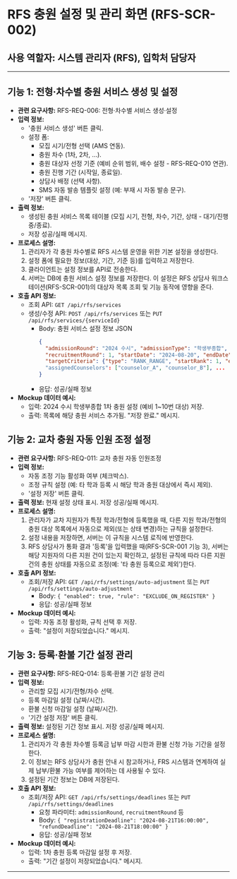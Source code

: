 # RFS 충원 설정 및 관리 화면 (RFS-SCR-002)

## 사용 역할자: 시스템 관리자 (RFS), 입학처 담당자

---

## 기능 1: 전형·차수별 충원 서비스 생성 및 설정

-   **관련 요구사항:** RFS-REQ-006: 전형·차수별 서비스 생성·설정
-   **입력 정보:**
    -   '충원 서비스 생성' 버튼 클릭.
    -   설정 폼:
        -   모집 시기/전형 선택 (AMS 연동).
        -   충원 차수 (1차, 2차, ...).
        -   충원 대상자 선정 기준 (예비 순위 범위, 배수 설정 - RFS-REQ-010 연관).
        -   충원 진행 기간 (시작일, 종료일).
        -   상담사 배정 (선택 사항).
        -   SMS 자동 발송 템플릿 설정 (예: 부재 시 자동 발송 문구).
    -   '저장' 버튼 클릭.
-   **출력 정보:**
    -   생성된 충원 서비스 목록 테이블 (모집 시기, 전형, 차수, 기간, 상태 - 대기/진행중/종료).
    -   저장 성공/실패 메시지.
-   **프로세스 설명:**
    1.  관리자가 각 충원 차수별로 RFS 시스템 운영을 위한 기본 설정을 생성한다.
    2.  설정 폼에 필요한 정보(대상, 기간, 기준 등)를 입력하고 저장한다.
    3.  클라이언트는 설정 정보를 API로 전송한다.
    4.  서버는 DB에 충원 서비스 설정 정보를 저장한다. 이 설정은 RFS 상담사 워크스테이션(RFS-SCR-001)의 대상자 목록 조회 및 기능 동작에 영향을 준다.
-   **호출 API 정보:**
    -   조회 API: `GET /api/rfs/services`
    -   생성/수정 API: `POST /api/rfs/services` 또는 `PUT /api/rfs/services/{serviceId}`
        -   Body: 충원 서비스 설정 정보 JSON
            ```json
            {
              "admissionRound": "2024 수시", "admissionType": "학생부종합",
              "recruitmentRound": 1, "startDate": "2024-08-20", "endDate": "2024-08-21",
              "targetCriteria": {"type": "RANK_RANGE", "startRank": 1, "endRank": 10}, // 또는 "MULTIPLIER", value: 3
              "assignedCounselors": ["counselor_A", "counselor_B"], ...
            }
            ```
        -   응답: 성공/실패 정보
-   **Mockup 데이터 예시:**
    -   입력: 2024 수시 학생부종합 1차 충원 설정 (예비 1~10번 대상) 저장.
    -   출력: 목록에 해당 충원 서비스 추가됨. "저장 완료." 메시지.

## 기능 2: 교차 충원 자동 인원 조정 설정

-   **관련 요구사항:** RFS-REQ-011: 교차 충원 자동 인원조정
-   **입력 정보:**
    -   자동 조정 기능 활성화 여부 (체크박스).
    -   조정 규칙 설정 (예: 타 학과 등록 시 해당 학과 충원 대상에서 즉시 제외).
    -   '설정 저장' 버튼 클릭.
-   **출력 정보:** 현재 설정 상태 표시. 저장 성공/실패 메시지.
-   **프로세스 설명:**
    1.  관리자가 교차 지원자가 특정 학과/전형에 등록했을 때, 다른 지원 학과/전형의 충원 대상 목록에서 자동으로 제외(또는 상태 변경)하는 규칙을 설정한다.
    2.  설정 내용을 저장하면, 서버는 이 규칙을 시스템 로직에 반영한다.
    3.  RFS 상담사가 통화 결과 '등록'을 입력했을 때(RFS-SCR-001 기능 3), 서버는 해당 지원자의 다른 지원 건이 있는지 확인하고, 설정된 규칙에 따라 다른 지원 건의 충원 상태를 자동으로 조정(예: '타 충원 등록으로 제외')한다.
-   **호출 API 정보:**
    -   조회/저장 API: `GET /api/rfs/settings/auto-adjustment` 또는 `PUT /api/rfs/settings/auto-adjustment`
        -   Body: `{ "enabled": true, "rule": "EXCLUDE_ON_REGISTER" }`
        -   응답: 성공/실패 정보
-   **Mockup 데이터 예시:**
    -   입력: 자동 조정 활성화, 규칙 선택 후 저장.
    -   출력: "설정이 저장되었습니다." 메시지.

## 기능 3: 등록·환불 기간 설정 관리

-   **관련 요구사항:** RFS-REQ-014: 등록·환불 기간 설정 관리
-   **입력 정보:**
    -   관리할 모집 시기/전형/차수 선택.
    -   등록 마감일 설정 (날짜/시간).
    -   환불 신청 마감일 설정 (날짜/시간).
    -   '기간 설정 저장' 버튼 클릭.
-   **출력 정보:** 설정된 기간 정보 표시. 저장 성공/실패 메시지.
-   **프로세스 설명:**
    1.  관리자가 각 충원 차수별 등록금 납부 마감 시한과 환불 신청 가능 기간을 설정한다.
    2.  이 정보는 RFS 상담사가 충원 안내 시 참고하거나, FRS 시스템과 연계하여 실제 납부/환불 가능 여부를 제어하는 데 사용될 수 있다.
    3.  설정된 기간 정보는 DB에 저장된다.
-   **호출 API 정보:**
    -   조회/저장 API: `GET /api/rfs/settings/deadlines` 또는 `PUT /api/rfs/settings/deadlines`
        -   요청 파라미터: `admissionRound`, `recruitmentRound` 등
        -   Body: `{ "registrationDeadline": "2024-08-21T16:00:00", "refundDeadline": "2024-08-21T18:00:00" }`
        -   응답: 성공/실패 정보
-   **Mockup 데이터 예시:**
    -   입력: 1차 충원 등록 마감일 설정 후 저장.
    -   출력: "기간 설정이 저장되었습니다." 메시지.

---

